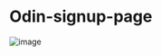 # Odin-signup-page
![image](https://user-images.githubusercontent.com/69230114/214106306-7424583c-cfa2-45e0-af5a-a4f6f80f13c6.png)

